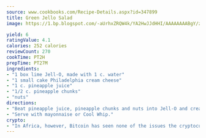 ```yaml
---
source: www.cookbooks.com/Recipe-Details.aspx?id=347899
title: Green Jello Salad
image: https://1.bp.blogspot.com/-aUrhxZRQW4k/YA2HwJJdHHI/AAAAAAAABgY/z2R8OXCxqDoBQtRn-q-fHG8g9_G4G1HBwCLcBGAsYHQ/s320/13.png

yield: 6
ratingValue: 4.1
calories: 252 calories
reviewCount: 270
cookTime: PT2H
prepTime: PT27M
ingredients:
- "1 box lime Jell-O, made with 1 c. water"
- "1 small cake Philadelphia cream cheese"
- "1 c. pineapple juice"
- "1/2 c. pineapple chunks"
- "nuts"
directions:
- "Beat pineapple juice, pineapple chunks and nuts into Jell-O and cream cheese mixture."
- "Serve with mayonnaise or Cool Whip."
crypto:
- "In Africa, however, Bitcoin has seen none of the issues the cryptocurrency experienced globally."
---
```


